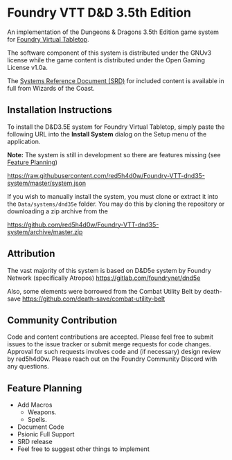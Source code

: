 # Foundry VTT D&D 3.5th Edition

An implementation of the Dungeons & Dragons 3.5th Edition game system for [Foundry Virtual Tabletop](http://foundryvtt.com).

The software component of this system is distributed under the GNUv3 license while the game content is distributed
under the Open Gaming License v1.0a.

The [Systems Reference Document (SRD)](http://media.wizards.com/2016/downloads/DND/SRD-OGL_V5.1.pdf) for included
content is available in full from Wizards of the Coast.

## Installation Instructions

To install the D&D3.5E system for Foundry Virtual Tabletop, simply paste the following URL into the **Install System**
dialog on the Setup menu of the application.

**Note:** The system is still in development so there are features missing (see [Feature Planning](#markdown-header-feature-planning))

https://raw.githubusercontent.com/red5h4d0w/Foundry-VTT-dnd35-system/master/system.json

If you wish to manually install the system, you must clone or extract it into the ``Data/systems/dnd35e`` folder. You
may do this by cloning the repository or downloading a zip archive from the

https://github.com/red5h4d0w/Foundry-VTT-dnd35-system/archive/master.zip

## Attribution

The vast majority of this system is based on D&D5e system by Foundry Network (specifically Atropos)
https://gitlab.com/foundrynet/dnd5e

Also, some elements were borrowed from the Combat Utility Belt by death-save
https://github.com/death-save/combat-utility-belt

## Community Contribution

Code and content contributions are accepted. Please feel free to submit issues to the issue tracker or submit merge
requests for code changes. Approval for such requests involves code and (if necessary) design review by red5h4d0w. Please
reach out on the Foundry Community Discord with any questions.

## Feature Planning

* Add Macros
    * Weapons.
    * Spells.
* Document Code
* Psionic Full Support
* SRD release
* Feel free to suggest other things to implement


